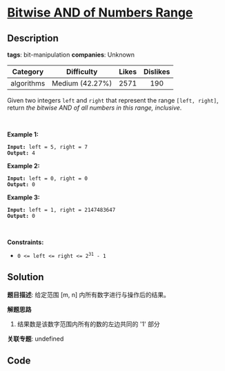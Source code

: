 # [Bitwise AND of Numbers Range](https://leetcode.com/problems/bitwise-and-of-numbers-range/description/)

## Description

**tags**: bit-manipulation
**companies**: Unknown

| Category | Difficulty | Likes | Dislikes |
| :------: | :--------: | :---: | :------: |
| algorithms | Medium (42.27%) | 2571 | 190 |

<p>Given two integers <code>left</code> and <code>right</code> that represent the range <code>[left, right]</code>, return <em>the bitwise AND of all numbers in this range, inclusive</em>.</p>

<p>&nbsp;</p>
<p><strong class="example">Example 1:</strong></p>

<pre><code><strong>Input:</strong> left = 5, right = 7
<strong>Output:</strong> 4</code></pre>

<p><strong class="example">Example 2:</strong></p>

<pre><code><strong>Input:</strong> left = 0, right = 0
<strong>Output:</strong> 0</code></pre>

<p><strong class="example">Example 3:</strong></p>

<pre><code><strong>Input:</strong> left = 1, right = 2147483647
<strong>Output:</strong> 0</code></pre>

<p>&nbsp;</p>
<p><strong>Constraints:</strong></p>

<ul>
	<li><code>0 &lt;= left &lt;= right &lt;= 2<sup>31</sup> - 1</code></li>
</ul>



## Solution

**题目描述**: 给定范围 [m, n] 内所有数字进行与操作后的结果。

**解题思路**

1. 结果数是该数字范围内所有的数的左边共同的 '1' 部分

**关联专题**: undefined

## Code
